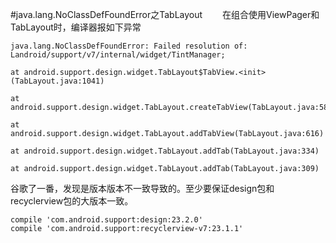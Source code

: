 #java.lang.NoClassDefFoundError之TabLayout　　
在组合使用ViewPager和TabLayout时，编译器报如下异常  

	java.lang.NoClassDefFoundError: Failed resolution of: Landroid/support/v7/internal/widget/TintManager;
                                                                           at android.support.design.widget.TabLayout$TabView.<init>(TabLayout.java:1041)
                                                                           at android.support.design.widget.TabLayout.createTabView(TabLayout.java:582)
                                                                           at android.support.design.widget.TabLayout.addTabView(TabLayout.java:616)
                                                                           at android.support.design.widget.TabLayout.addTab(TabLayout.java:334)
                                                                           at android.support.design.widget.TabLayout.addTab(TabLayout.java:309)

  
谷歌了一番，发现是版本版本不一致导致的。至少要保证design包和recyclerview包的大版本一致。  

	compile 'com.android.support:design:23.2.0'
    compile 'com.android.support:recyclerview-v7:23.1.1'
